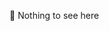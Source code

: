 👋 Nothing to see here


<!---
adammach/adammach is a ✨ special ✨ repository because its `README.md` (this file) appears on your GitHub profile.
You can click the Preview link to take a look at your changes.
--->
